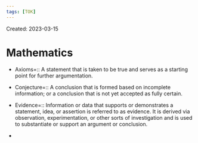 ```yaml
---
tags: [TOK] 
---
```

Created: 2023-03-15

# Mathematics

- Axioms=:: A statement that is taken to be true and serves as a starting point for further argumentation.
<!--SR:!2023-12-31,94,150-->
- Conjecture=:: A conclusion that is formed based on incomplete information; or a conclusion that is not yet accepted as fully certain.
<!--SR:!2023-11-09,93,170-->
- Evidence=:: Information or data that supports or demonstrates a statement, idea, or assertion is referred to as evidence. It is derived via observation, experimentation, or other sorts of investigation and is used to substantiate or support an argument or conclusion.
<!--SR:!2024-04-11,155,170-->
- 